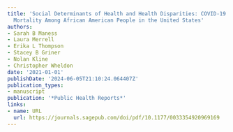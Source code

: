 ```yaml
---
title: 'Social Determinants of Health and Health Disparities: COVID-19 Exposures and
  Mortality Among African American People in the United States'
authors:
- Sarah B Maness
- Laura Merrell
- Erika L Thompson
- Stacey B Griner
- Nolan Kline
- Christopher Wheldon
date: '2021-01-01'
publishDate: '2024-06-05T21:10:24.064407Z'
publication_types:
- manuscript
publication: '*Public Health Reports*'
links:
- name: URL
  url: https://journals.sagepub.com/doi/pdf/10.1177/0033354920969169
---
```


